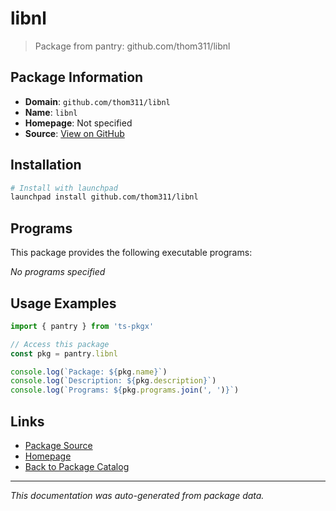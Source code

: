 # libnl

> Package from pantry: github.com/thom311/libnl

## Package Information

- **Domain**: `github.com/thom311/libnl`
- **Name**: `libnl`
- **Homepage**: Not specified
- **Source**: [View on GitHub](https://github.com/pkgxdev/pantry/tree/main/projects/github.com/thom311/libnl/package.yml)

## Installation

```bash
# Install with launchpad
launchpad install github.com/thom311/libnl
```

## Programs

This package provides the following executable programs:

*No programs specified*

## Usage Examples

```typescript
import { pantry } from 'ts-pkgx'

// Access this package
const pkg = pantry.libnl

console.log(`Package: ${pkg.name}`)
console.log(`Description: ${pkg.description}`)
console.log(`Programs: ${pkg.programs.join(', ')}`)
```

## Links

- [Package Source](https://github.com/pkgxdev/pantry/tree/main/projects/github.com/thom311/libnl/package.yml)
- [Homepage](#)
- [Back to Package Catalog](../../../package-catalog.md)

---

*This documentation was auto-generated from package data.*
